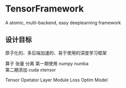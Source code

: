 # TensorFramework
A atomic, multi-backend, easy deeplearning framework

## 设计目标
原子化的、多后端加速的、易于使用的深度学习框架

算子 张量 分离
第一期使用 numpy numba  
第二期添加 cuda xtensor

Tensor
Opetator
Layer
Module
Loss
Optim
Model